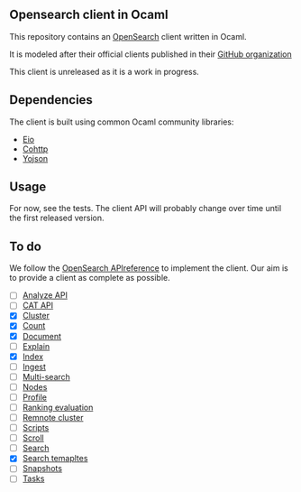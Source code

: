 ## Opensearch client in Ocaml

This repository contains an [OpenSearch](https://opensearch.org)
client written in Ocaml.

It is modeled after their official clients published in their [GitHub
organization](https://github.com/opensearch-project/)

This client is unreleased as it is a work in progress.

## Dependencies

The client is built using common Ocaml community libraries:

- [Eio](https://github.com/ocaml-multicore/eio)
- [Cohttp](https://github.com/mirage/ocaml-cohttp/)
- [Yojson](https://github.com/ocaml-community/yojson)

## Usage

For now, see the tests. The client API will probably change over time until the
first released version.

## To do

We follow the [OpenSearch APIreference](https://opensearch.org/docs/latest/api-reference/)
to implement the client. Our aim is to provide a client as complete
as possible.


- [ ] [Analyze API](https://opensearch.org/docs/latest/api-reference/analyze-apis/)
- [ ] [CAT API](https://opensearch.org/docs/latest/api-reference/cat/index/)
- [x] [Cluster](https://opensearch.org/docs/latest/api-reference/cluster-api/index/)
- [x] [Count](https://opensearch.org/docs/latest/api-reference/count/)
- [x] [Document](https://opensearch.org/docs/latest/api-reference/document-apis/index/)
- [ ] [Explain](https://opensearch.org/docs/latest/api-reference/explain/)
- [X] [Index](https://opensearch.org/docs/latest/api-reference/index-apis/index/)
- [ ] [Ingest](https://opensearch.org/docs/latest/api-reference/ingest-apis/index/)
- [ ] [Multi-search](https://opensearch.org/docs/latest/api-reference/multi-search/)
- [ ] [Nodes](https://opensearch.org/docs/latest/api-reference/nodes-apis/index/)
- [ ] [Profile](https://opensearch.org/docs/latest/api-reference/profile/)
- [ ] [Ranking evaluation](https://opensearch.org/docs/latest/api-reference/rank-eval/)
- [ ] [Remnote cluster](https://opensearch.org/docs/latest/api-reference/remote-info/)
- [ ] [Scripts](https://opensearch.org/docs/latest/api-reference/script-apis/index/)
- [ ] [Scroll](https://opensearch.org/docs/latest/api-reference/scroll/)
- [ ] [Search](https://opensearch.org/docs/latest/api-reference/search/)
- [X] [Search temapltes](https://opensearch.org/docs/latest/api-reference/search-template/)
- [ ] [Snapshots](https://opensearch.org/docs/latest/api-reference/snapshots/index/)
- [ ] [Tasks](https://opensearch.org/docs/latest/api-reference/tasks/)

